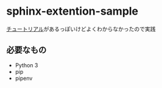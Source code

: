 # sphinx-extention-sample

[チュートリアル](http://www.sphinx-doc.org/ja/master/extdev/tutorial.html)があるっぽいけどよくわからなかったので実践


## 必要なもの

* Python 3
* pip
* pipenv

